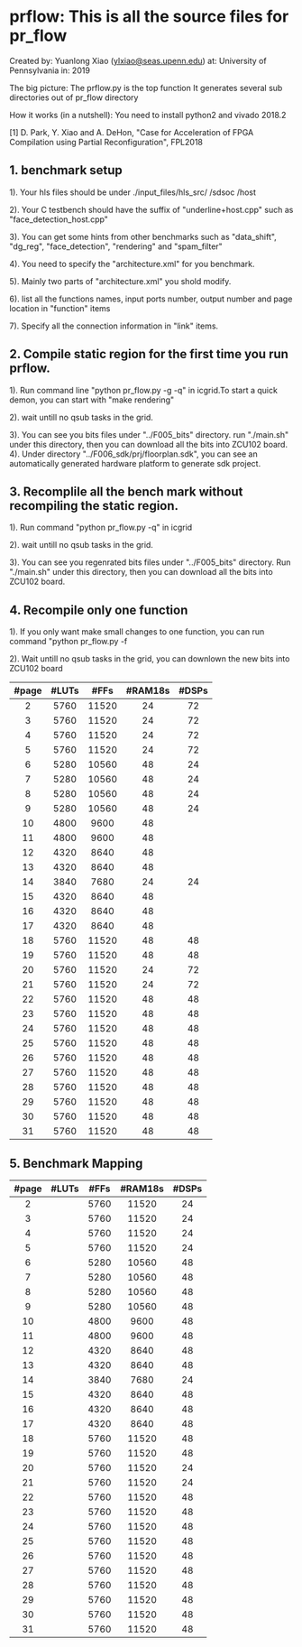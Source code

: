 # prflow: This is all the source files for pr_flow
 Created by: Yuanlong Xiao (ylxiao@seas.upenn.edu)
         at: University of Pennsylvania
         in: 2019       


 The big picture:
 The prflow.py is the top function
 It generates several sub directories out of pr_flow directory
 
 How it works (in a nutshell):
 You need to install python2 and vivado 2018.2
 

 [1] D. Park, Y. Xiao and A. DeHon, "Case for Acceleration of FPGA Compilation using Partial Reconfiguration", FPL2018


## 1. benchmark setup
 1). Your hls files should be under ./input_files/hls_src/<benchmark name>
                                                                        /sdsoc
                                                                        /host

 2). Your C testbench should have the suffix of "underline+host.cpp" such as "face_detection_host.cpp"

 3). You can get some hints from other benchmarks such as "data_shift", "dg_reg", "face_detection", "rendering" and "spam_filter"

 4). You need to specify the "architecture.xml" for you benchmark.

 5). Mainly two parts of "architecture.xml" you shold modify.

 6). list all the functions names, input ports number, output number and page location in "function" items

 7). Specify all the connection information in "link" items.


## 2. Compile static region for the first time you run prflow.

 1). Run command line "python pr_flow.py <your benchmark name> -g -q" in icgrid.To start a quick demon, you can start with "make rendering"

 2). wait untill no qsub tasks in the grid.

 3). You can see you bits files under "../F005_bits" directory. run "./main.sh" under this directory, then you can download all the bits into ZCU102 board.
 4). Under directory "../F006_sdk/prj/floorplan.sdk", you can see an automatically generated hardware platform to generate sdk project.

## 3. Recomplile all the bench mark without recompiling the static region.
 1). Run command "python pr_flow.py <your benchmark name> -q" in icgrid

 2). wait untill no qsub tasks in the grid.

 3). You can see you regenrated bits files under "../F005_bits" directory. Run "./main.sh" under this directory, then you can download all the bits into ZCU102 board.

## 4. Recompile only one function
 1). If you only want make small changes to one function, you can run command "python pr_flow.py -f <your function name>

 2). Wait untill no qsub tasks in the grid, you can downlown the new bits into ZCU102 board



| #page | #LUTs | #FFs | #RAM18s | #DSPs |
|:---------:|:-----:|:----:|:-----:|:------:|
|2|5760|11520|24|72|
|3|5760|11520|24|72|
|4|5760|11520|24|72|
|5|5760|11520|24|72|
|6|5280|10560|48|24|
|7|5280|10560|48|24|
|8|5280|10560|48|24|
|9|5280|10560|48|24|
|10|4800|9600|48||
|11|4800|9600|48||
|12|4320|8640|48||
|13|4320|8640|48||
|14|3840|7680|24|24|
|15|4320|8640|48||
|16|4320|8640|48||
|17|4320|8640|48||
|18|5760|11520|48|48|
|19|5760|11520|48|48|
|20|5760|11520|24|72|
|21|5760|11520|24|72|
|22|5760|11520|48|48|
|23|5760|11520|48|48|
|24|5760|11520|48|48|
|25|5760|11520|48|48|
|26|5760|11520|48|48|
|27|5760|11520|48|48|
|28|5760|11520|48|48|
|29|5760|11520|48|48|
|30|5760|11520|48|48|
|31|5760|11520|48|48|

## 5. Benchmark Mapping

| #page | #LUTs | #FFs | #RAM18s | #DSPs |
|:---------:|:-----:|:----:|:-----:|:------:|
|2||5760|11520|24|72|
|3||5760|11520|24|72|
|4||5760|11520|24|72|
|5||5760|11520|24|72|
|6||5280|10560|48|24|
|7||5280|10560|48|24|
|8||5280|10560|48|24|
|9||5280|10560|48|24|
|10||4800|9600|48||
|11||4800|9600|48||
|12||4320|8640|48||
|13||4320|8640|48||
|14||3840|7680|24|48|
|15||4320|8640|48||
|16||4320|8640|48||
|17||4320|8640|48||
|18||5760|11520|48|48|
|19||5760|11520|48|48|
|20||5760|11520|24|72|
|21||5760|11520|24|72|
|22||5760|11520|48|48|
|23||5760|11520|48|48|
|24||5760|11520|48|48|
|25||5760|11520|48|48|
|26||5760|11520|48|48|
|27||5760|11520|48|48|
|28||5760|11520|48|48|
|29||5760|11520|48|48|
|30||5760|11520|48|48|
|31||5760|11520|48|48|





